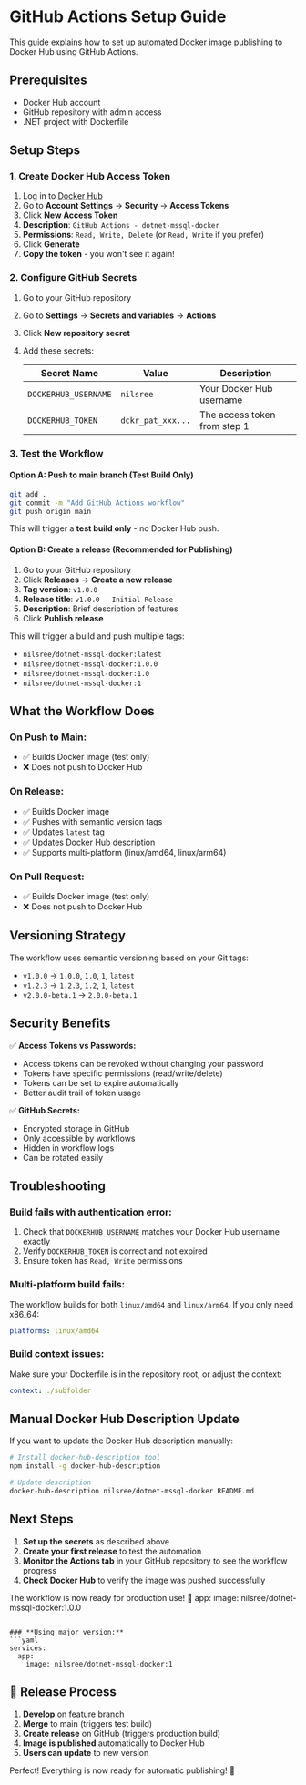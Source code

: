# GitHub Actions Setup Guide

This guide explains how to set up automated Docker image publishing to Docker Hub using GitHub Actions.

## Prerequisites

- Docker Hub account
- GitHub repository with admin access
- .NET project with Dockerfile

## Setup Steps

### 1. Create Docker Hub Access Token

1. Log in to [Docker Hub](https://hub.docker.com/)
2. Go to **Account Settings** → **Security** → **Access Tokens**
3. Click **New Access Token**
4. **Description**: `GitHub Actions - dotnet-mssql-docker`
5. **Permissions**: `Read, Write, Delete` (or `Read, Write` if you prefer)
6. Click **Generate**
7. **Copy the token** - you won't see it again!

### 2. Configure GitHub Secrets

1. Go to your GitHub repository
2. Go to **Settings** → **Secrets and variables** → **Actions**
3. Click **New repository secret**
4. Add these secrets:

   | Secret Name | Value | Description |
   |-------------|-------|-------------|
   | `DOCKERHUB_USERNAME` | `nilsree` | Your Docker Hub username |
   | `DOCKERHUB_TOKEN` | `dckr_pat_xxx...` | The access token from step 1 |

### 3. Test the Workflow

#### Option A: Push to main branch (Test Build Only)
```bash
git add .
git commit -m "Add GitHub Actions workflow"
git push origin main
```
This will trigger a **test build only** - no Docker Hub push.

#### Option B: Create a release (Recommended for Publishing)
1. Go to your GitHub repository
2. Click **Releases** → **Create a new release**
3. **Tag version**: `v1.0.0`
4. **Release title**: `v1.0.0 - Initial Release`
5. **Description**: Brief description of features
6. Click **Publish release**

This will trigger a build and push multiple tags:
- `nilsree/dotnet-mssql-docker:latest`
- `nilsree/dotnet-mssql-docker:1.0.0`
- `nilsree/dotnet-mssql-docker:1.0`
- `nilsree/dotnet-mssql-docker:1`

## What the Workflow Does

### On Push to Main:
- ✅ Builds Docker image (test only)
- ❌ Does not push to Docker Hub

### On Release:
- ✅ Builds Docker image
- ✅ Pushes with semantic version tags
- ✅ Updates `latest` tag
- ✅ Updates Docker Hub description
- ✅ Supports multi-platform (linux/amd64, linux/arm64)

### On Pull Request:
- ✅ Builds Docker image (test only)
- ❌ Does not push to Docker Hub

## Versioning Strategy

The workflow uses semantic versioning based on your Git tags:

- `v1.0.0` → `1.0.0`, `1.0`, `1`, `latest`
- `v1.2.3` → `1.2.3`, `1.2`, `1`, `latest`
- `v2.0.0-beta.1` → `2.0.0-beta.1`

## Security Benefits

✅ **Access Tokens vs Passwords:**
- Access tokens can be revoked without changing your password
- Tokens have specific permissions (read/write/delete)
- Tokens can be set to expire automatically
- Better audit trail of token usage

✅ **GitHub Secrets:**
- Encrypted storage in GitHub
- Only accessible by workflows
- Hidden in workflow logs
- Can be rotated easily

## Troubleshooting

### Build fails with authentication error:
1. Check that `DOCKERHUB_USERNAME` matches your Docker Hub username exactly
2. Verify `DOCKERHUB_TOKEN` is correct and not expired
3. Ensure token has `Read, Write` permissions

### Multi-platform build fails:
The workflow builds for both `linux/amd64` and `linux/arm64`. If you only need x86_64:
```yaml
platforms: linux/amd64
```

### Build context issues:
Make sure your Dockerfile is in the repository root, or adjust the context:
```yaml
context: ./subfolder
```

## Manual Docker Hub Description Update

If you want to update the Docker Hub description manually:
```bash
# Install docker-hub-description tool
npm install -g docker-hub-description

# Update description
docker-hub-description nilsree/dotnet-mssql-docker README.md
```

## Next Steps

1. **Set up the secrets** as described above
2. **Create your first release** to test the automation
3. **Monitor the Actions tab** in your GitHub repository to see the workflow progress
4. **Check Docker Hub** to verify the image was pushed successfully

The workflow is now ready for production use! 🚀
  app:
    image: nilsree/dotnet-mssql-docker:1.0.0
```

### **Using major version:**
```yaml
services:
  app:
    image: nilsree/dotnet-mssql-docker:1
```

## 🎯 Release Process

1. **Develop** on feature branch
2. **Merge** to main (triggers test build)
3. **Create release** on GitHub (triggers production build)
4. **Image is published** automatically to Docker Hub
5. **Users can update** to new version

Perfect! Everything is now ready for automatic publishing! 🚀
